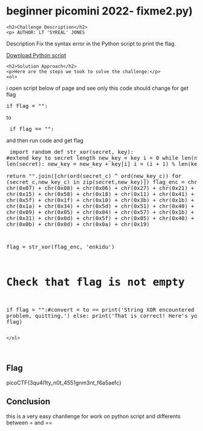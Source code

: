 <title>beginner picomini 2022- fixme2.py)</title>

<!DOCTYPE html>
<html>

<body>
    <h1>beginner picomini 2022- fixme2.py)</h1>

    <h2>Challenge Description</h2>
    <p> AUTHOR: LT 'SYREAL' JONES

Description
Fix the syntax error in the Python script to print the flag.

<a href="https://phantom1ss.github.io/blog/2024/practice/picoctf/fixme2py/fixme2.py">Download Python script</a>
</p>

    <h2>Solution Approach</h2>
    <p>Here are the steps we took to solve the challenge:</p>
    <ol>
i open script below  of page  and see only this code should change for get flag <pre>if flag = "":</pre> to<pre>
if flag == "":</pre> and then  run code and get flag
     <pre>
import random
def str_xor(secret, key):
    #extend key to secret length
    new_key = key
    i = 0
    while len(new_key) < len(secret):
        new_key = new_key + key[i]
        i = (i + 1) % len(key)        
    return "".join([chr(ord(secret_c) ^ ord(new_key_c)) for (secret_c,new_key_c) in zip(secret,new_key)])
flag_enc = chr(0x15) + chr(0x07) + chr(0x08) + chr(0x06) + chr(0x27) + chr(0x21) + chr(0x23) + chr(0x15) + chr(0x58) + chr(0x18) + chr(0x11) + chr(0x41) + chr(0x09) + chr(0x5f) + chr(0x1f) + chr(0x10) + chr(0x3b) + chr(0x1b) + chr(0x55) + chr(0x1a) + chr(0x34) + chr(0x5d) + chr(0x51) + chr(0x40) + chr(0x54) + chr(0x09) + chr(0x05) + chr(0x04) + chr(0x57) + chr(0x1b) + chr(0x11) + chr(0x31) + chr(0x0d) + chr(0x5f) + chr(0x05) + chr(0x40) + chr(0x04) + chr(0x0b) + chr(0x0d) + chr(0x0a) + chr(0x19)

  
flag = str_xor(flag_enc, 'enkidu')

# Check that flag is not empty
if flag = "":#convert = to ==
  print('String XOR encountered a problem, quitting.')
else:
  print('That is correct! Here\'s your flag: ' + flag)
</pre>
       
    
    </ol>
<br>
    <h2>Flag</h2>
    <p class="flag">picoCTF{3qu4l1ty_n0t_4551gnm3nt_f6a5aefc}
</p>
    <h2>Conclusion</h2>
    <p>this is a very   easy chanllenge for  work on python script and differents between = and ==</p>
</body>
</html>

